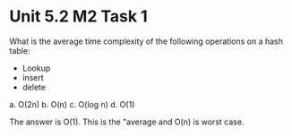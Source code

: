 # Unit 5.2 M2 Task 1

What is the average time complexity of the following operations on a hash table:
- Lookup
- insert
- delete

a. O(2n)
b. O(n)
c. O(log n)
d. O(1)

The answer is O(1). This is the "average and O(n) is worst case. 